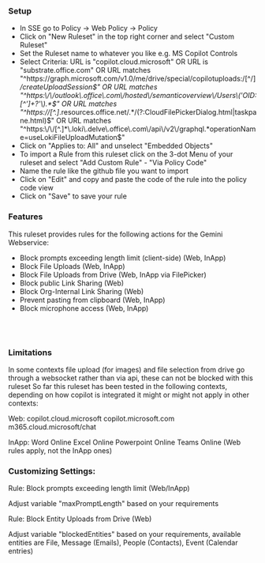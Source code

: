 ### Setup

- In SSE go to Policy -> Web Policy -> Policy
- Click on "New Ruleset" in the top right corner and select "Custom Ruleset"
- Set the Ruleset name to whatever you like e.g. MS Copilot Controls
- Select Criteria:
  URL is "copilot.cloud.microsoft"
  OR
  URL is "substrate.office.com"
  OR
  URL matches "^https:\/\/graph\.microsoft\.com\/v1\.0\/me\/drive\/special\/copilotuploads:\/[^\/]*\/createUploadSession$"
  OR
  URL matches "^https:\/\/outlook\.office\.com\/hosted\/semanticoverview\/Users\('OID:[^']+?'\).*$"
  OR
  URL matches "^https:\/\/[^.]*\.resources\.office\.net\/.*\/(?:CloudFilePickerDialog\.html|taskpane\.html)$"
  OR
  URL matches "^https:\/\/[^.]*\.loki\.delve\.office\.com\/api\/v2\/graphql.*operationName=useLokiFileUploadMutation$"
- Click on "Applies to: All" and unselect "Embedded Objects"
- To import a Rule from this ruleset click on the 3-dot Menu of your ruleset and select "Add Custom Rule" - "Via Policy Code"
- Name the rule like the github file you want to import
- Click on "Edit" and copy and paste the code of the rule into the policy code view
- Click on "Save" to save your rule
  
### Features

This ruleset provides rules for the following actions for the Gemini Webservice:

- Block prompts exceeding length limit (client-side) (Web, InApp)
- Block File Uploads (Web, InApp)
- Block File Uploads from Drive (Web, InApp via FilePicker)
- Block public Link Sharing (Web)
- Block Org-Internal Link Sharing (Web)
- Prevent pasting from clipboard (Web, InApp)
- Block microphone access (Web, InApp)

<br/><br/>

### Limitations

In some contexts file upload (for images) and file selection from drive go through a websocket rather than via api, these can not be blocked with this ruleset
So far this ruleset has been tested in the following contexts, depending on how copilot is integrated it might or might not apply in other contexts:

Web:
copilot.cloud.microsoft
copilot.microsoft.com
m365.cloud.microsoft/chat

InApp:
Word Online
Excel Online
Powerpoint Online
Teams Online (Web rules apply, not the InApp ones)

### Customizing Settings:


Rule: Block prompts exceeding length limit (Web/InApp)

Adjust variable "maxPromptLength" based on your requirements



Rule: Block Entity Uploads from Drive (Web)

Adjust variable "blockedEntities" based on your requirements, available entities are File, Message (Emails), People (Contacts), Event (Calendar entries)

